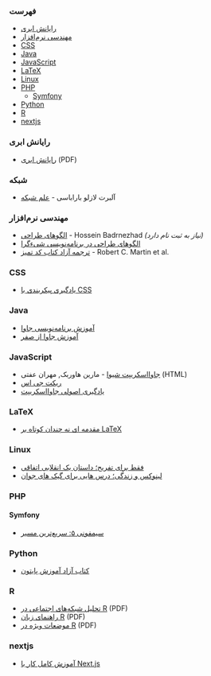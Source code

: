 ### فهرست

* [رایانش ابری](#%D8%B1%D8%A7%DB%8C%D8%A7%D9%86%D8%B4-%D8%A7%D8%A8%D8%B1%DB%8C)
* [مهندسی نرم‌افزار](#%D9%85%D9%87%D9%86%D8%AF%D8%B3%DB%8C-%D9%86%D8%B1%D9%85%E2%80%8C%D8%A7%D9%81%D8%B2%D8%A7%D8%B1)
* [CSS](#css)
* [Java](#java)
* [JavaScript](#javascript)
* [LaTeX](#latex)
* [Linux](#linux)
* [PHP](#php)
  * [Symfony](#symfony)
* [Python](#python)
* [R](#r)
* [nextjs](#nextjs)


### رایانش ابری

* [رایانش ابری](http://docs.occc.ir/books/Main%20Book-20110110_2.pdf) (PDF)


### شبکه

* آلبرت لازلو باراباسی - [علم شبکه](http://networksciencebook.com)


### مهندسی نرم‌افزار

* [الگوهای طراحی](https://holosen.net/what-is-design-pattern/) - Hossein Badrnezhad *(نیاز به ثبت نام دارد)*
* [الگوهای طراحی در برنامه‌نویسی شیء‌گرا](https://github.com/khajavi/Practical-Design-Patterns)
* [ترجمه آزاد کتاب کد تمیز](https://codetamiz.vercel.app) - Robert C. Martin et al.


### CSS

* [یادگیری پیکربندی با CSS](http://fa.learnlayout.com)


### Java

* [آموزش  برنامه‌نویسی جاوا](https://javacup.ir/javacup-training-videos/)
* [آموزش جاوا از صفر](https://toplearn.com/courses/85/%D8%A2%D9%85%D9%88%D8%B2%D8%B4-%D8%AC%D8%A7%D9%88%D8%A7-%D8%A7%D8%B2-%D8%B5%D9%81%D8%B1)


### JavaScript

* [جاوااسکریپت شیوا](http://eloquentjs.ir) - مارین هاوربک, مهران عفتی (HTML)
* [ریکت جی اس](https://github.com/reactjs/fa.reactjs.org)
* [یادگیری اصولی جاوااسکریپت](https://github.com/Mariotek/BetterUnderstandingOfJavascript)


### LaTeX

* [مقدمه ای نه چندان کوتاه بر LaTeX](http://www.ctan.org/tex-archive/info/lshort/persian)


### Linux

* [فقط برای تفریح؛ داستان یک انقلابی اتفاقی](https://linuxstory.ir)
* [لینوکس و زندگی؛‌ درس هایی برای گیک های جوان](https://linuxbook.ir)


### PHP

#### Symfony

* [سیمفونی ۵: سریع‌ترین مسیر](https://symfony.com/doc/current/the-fast-track/fa/index.html)


### Python

* [کتاب آزاد آموزش پایتون](http://python.coderz.ir)


### R

* [تحلیل شبکه‌های اجتماعی در R](http://cran.r-project.org/doc/contrib/Raeesi-SNA_in_R_in_Farsi.pdf) (PDF)
* [راهنمای زبان R](http://cran.r-project.org/doc/contrib/Mousavi-R-lang_in_Farsi.pdf) (PDF)
* [موضعات ویژه در R](http://cran.r-project.org/doc/contrib/Mousavi-R_topics_in_Farsi.pdf) (PDF)

### nextjs
* [آموزش کامل کار با Next.js   ](https://www.roxo.ir/nextjs-in-one-article)


